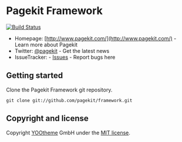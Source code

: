 # Pagekit Framework

[![Build Status](https://travis-ci.org/pagekit/framework.svg)](https://travis-ci.org/pagekit/framework)

* Homepage: [http://www.pagekit.com/](http://www.pagekit.com/) - Learn more about Pagekit
* Twitter: [@pagekit](https://twitter.com/pagekit) - Get the latest news
* IssueTracker: - [Issues](http://github.com/pagekit/pagekit/issues) - Report bugs here


## Getting started

Clone the Pagekit Framework git repository.
```
git clone git://github.com/pagekit/framework.git
```


## Copyright and license

Copyright [YOOtheme](http://www.yootheme.com) GmbH under the [MIT license](LICENSE).
